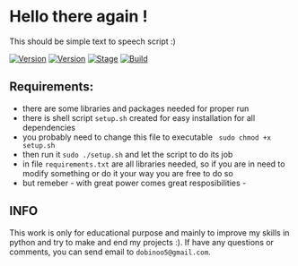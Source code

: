 # Hello there again !
This should be simple text to speech script :)


[![Version](https://img.shields.io/badge/TextToSpeech-1.1-brightgreen.svg?maxAge=259200)]()
[![Version](https://img.shields.io/badge/Codename-Robo-red.svg?maxAge=259200)]()
[![Stage](https://img.shields.io/badge/Release-Stable-brightgreen.svg)]()
[![Build](https://img.shields.io/badge/Supported_OS-Linux-orange.svg)]()

## Requirements:

- there are some libraries and packages needed for proper run
- there is shell script ```setup.sh``` created for easy installation for all dependencies
- you probably need to change this file to executable ``` sudo chmod +x setup.sh```
- then run it ```sudo ./setup.sh``` and let the script to do its job
- in file ```requirements.txt``` are all libraries needed, so if you are in need to modify something or do it your way you are free to do so
- but remeber - with great power comes great resposibilities -

## INFO
This work is only for educational purpose and mainly to improve my skills in python and try to make and end my projects :). If have any questions or comments, you can send email to ```dobinoo5@gmail.com```.
